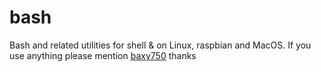 # bash
Bash and related utilities for shell &amp; on Linux, raspbian and MacOS.
If you use anything please mention <a href="https://github.com/baxy750">baxy750</a> thanks
